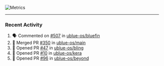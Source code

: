 ![Metrics](https://metrics.lecoq.io/KyleGospo?template=classic&base=header%2C%20activity%2C%20community%2C%20repositories%2C%20metadata&base.indepth=false&base.hireable=false&base.skip=false&config.timezone=America%2FLos_Angeles)

---
### Recent Activity
<!--START_SECTION:activity-->
1. 🗣 Commented on [#507](https://github.com/ublue-os/bluefin/issues/507#issuecomment-1730796201) in [ublue-os/bluefin](https://github.com/ublue-os/bluefin)
2. 🎉 Merged PR [#350](https://github.com/ublue-os/main/pull/350) in [ublue-os/main](https://github.com/ublue-os/main)
3. 💪 Opened PR [#47](https://github.com/ublue-os/bling/pull/47) in [ublue-os/bling](https://github.com/ublue-os/bling)
4. 💪 Opened PR [#10](https://github.com/ublue-os/kera/pull/10) in [ublue-os/kera](https://github.com/ublue-os/kera)
5. 💪 Opened PR [#96](https://github.com/ublue-os/beyond/pull/96) in [ublue-os/beyond](https://github.com/ublue-os/beyond)
<!--END_SECTION:activity-->
